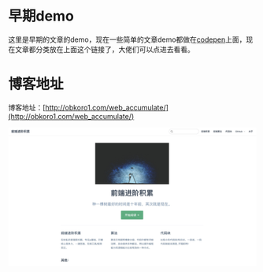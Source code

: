 ﻿# 早期demo



这里是早期的文章的demo，现在一些简单的文章demo都做在[codepen](https://codepen.io/dashboard?type=view&opts_itemType=pen&opts_filter=all&opts_orderBy=id&opts_orderDirection=0&opts_tag=0&displayType=list&previewType=iframe&page=0)上面，现在文章都分类放在上面这个链接了，大佬们可以点进去看看。

# 博客地址

博客地址：[http://obkoro1.com/web_accumulate/](http://obkoro1.com/web_accumulate/)

![](https://github.com/OBKoro1/articleImg_src/blob/master/total/blog_home.png?raw=true)


